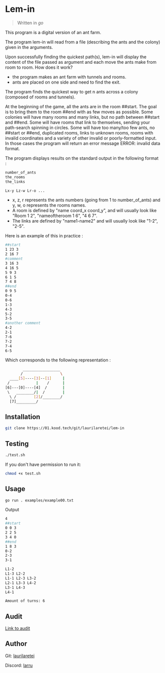 # Lem-in
> Written in *go*

This program is a digital version of an ant farm.

The program lem-in will read from a file (describing the ants and the colony) given in the arguments.

Upon successfully finding the quickest path(s), lem-in will display the content of the file passed as argument and each move the ants make from room to room.
How does it work?

- the program makes an ant farm with tunnels and rooms.
- ants are placed on one side and need to find the exit.

The program finds the quickest way to get n ants across a colony (composed of rooms and tunnels).

At the beginning of the game, all the ants are in the room ##start. The goal is to bring them to the room ##end with as few moves as possible.
Some colonies will have many rooms and many links, but no path between ##start and ##end.
Some will have rooms that link to themselves, sending your path-search spinning in circles. Some will have too many/too few ants, no ##start or ##end, duplicated rooms, links to unknown rooms, rooms with invalid coordinates and a variety of other invalid or poorly-formatted input. In those cases the program will return an error message ERROR: invalid data format.

The program displays results on the standard output in the following format :
```sh
number_of_ants
the_rooms
the_links

Lx-y Lz-w Lr-o ...
```
- x, z, r represents the ants numbers (going from 1 to number_of_ants) and y, w, o represents the rooms names.
- A room is defined by "name coord_x coord_y", and will usually look like "Room 1 2", "nameoftheroom 1 6", "4 6 7".
- The links are defined by "name1-name2" and will usually look like "1-2", "2-5".

Here is an example of this in practice :
```sh
##start
1 23 3
2 16 7
#comment
3 16 3
4 16 5
5 9 3
6 1 5
7 4 8
##end
0 9 5
0-4
0-6
1-3
4-3
5-2
3-5
#another comment
4-2
2-1
7-6
7-2
7-4
6-5
```
Which corresponds to the following representation :
```sh
        _________________
       /                 \
  ____[5]----[3]--[1]     |
 /            |    /      |
[6]---[0]----[4]  /       |
 \   ________/|  /        |
  \ /        [2]/________/
  [7]_________/
```
## Installation

```bash
git clone https://01.kood.tech/git/laurilaretei/lem-in
```
## Testing
```sh
./test.sh
```
If you don't have permission to run it:
```sh
chmod +x test.sh
```
## Usage
```sh
go run . examples/example00.txt
```
Output
```sh
4
##start
0 0 3
2 2 5
3 4 0
##end
1 8 3
0-2
2-3
3-1

L1-2 
L1-3 L2-2 
L1-1 L2-3 L3-2 
L2-1 L3-3 L4-2 
L3-1 L4-3 
L4-1 

Amount of turns: 6
```
## Audit
[Link to audit](https://01.kood.tech/git/root/public/src/branch/master/subjects/lem-in/audit)
## Author
Git:        [laurilaretei](https://01.kood.tech/git/laurilaretei/lem-in)

Discord:    [larru](https://discord.com/users/219483782846218243)
